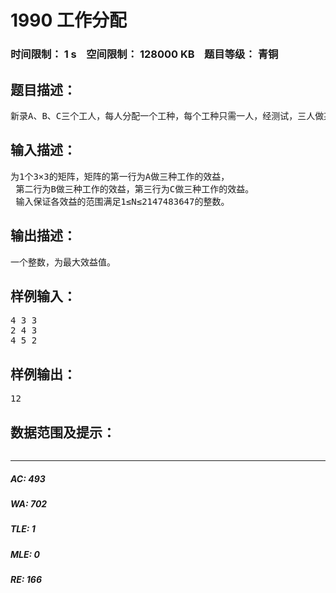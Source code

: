 # 1990 工作分配   
### 时间限制： 1 s&nbsp;&nbsp;&nbsp;&nbsp;空间限制： 128000 KB&nbsp;&nbsp;&nbsp;&nbsp;题目等级： 青铜  
## 题目描述：  

<pre>
新录A、B、C三个工人，每人分配一个工种，每个工种只需一人，经测试，三人做某种工作的效率如下表所示。如何分配三人的工作才能使他们工作效益最大？
</pre>
  
  
## 输入描述：  

<pre>
为1个3×3的矩阵，矩阵的第一行为A做三种工作的效益，  
 第二行为B做三种工作的效益，第三行为C做三种工作的效益。  
 输入保证各效益的范围满足1≤N≤2147483647的整数。
</pre>
  
  
## 输出描述：  

<pre>
一个整数，为最大效益值。
</pre>
  
  
## 样例输入：  

<pre>
4 3 3  
2 4 3  
4 5 2
</pre>
  
  
## 样例输出：  

<pre>
12
</pre>
  
  
## 数据范围及提示：  

<pre>
</pre>
  
  
***  

##### AC: 493  
##### WA: 702  
##### TLE: 1  
##### MLE: 0  
##### RE: 166  
